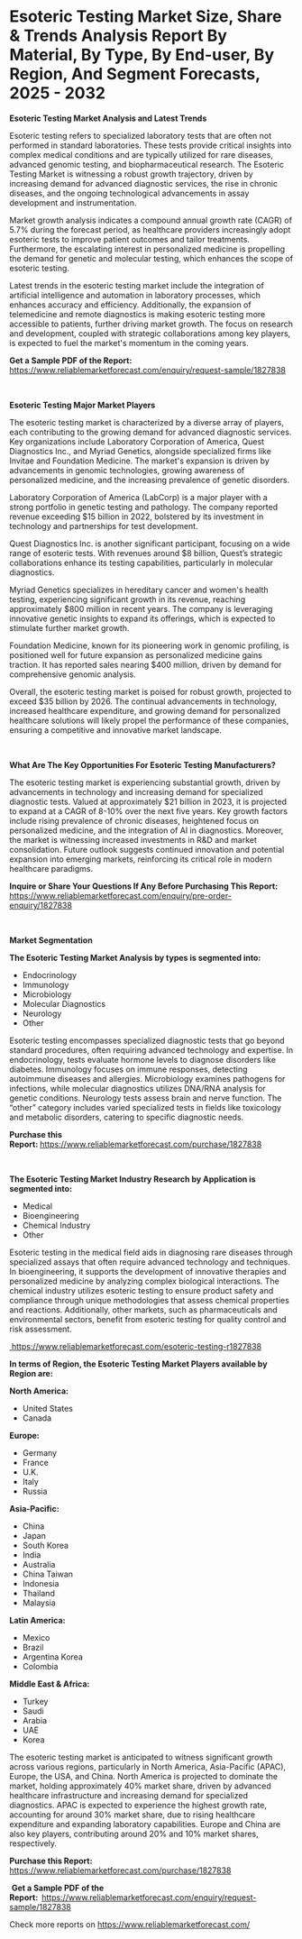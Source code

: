 <p><h1>Esoteric Testing Market Size, Share & Trends Analysis Report By Material, By Type, By End-user, By Region, And Segment Forecasts, 2025 - 2032</h1></p><p><strong>Esoteric Testing Market Analysis and Latest Trends</strong></p>
<p><p>Esoteric testing refers to specialized laboratory tests that are often not performed in standard laboratories. These tests provide critical insights into complex medical conditions and are typically utilized for rare diseases, advanced genomic testing, and biopharmaceutical research. The Esoteric Testing Market is witnessing a robust growth trajectory, driven by increasing demand for advanced diagnostic services, the rise in chronic diseases, and the ongoing technological advancements in assay development and instrumentation.</p><p>Market growth analysis indicates a compound annual growth rate (CAGR) of 5.7% during the forecast period, as healthcare providers increasingly adopt esoteric tests to improve patient outcomes and tailor treatments. Furthermore, the escalating interest in personalized medicine is propelling the demand for genetic and molecular testing, which enhances the scope of esoteric testing. </p><p>Latest trends in the esoteric testing market include the integration of artificial intelligence and automation in laboratory processes, which enhances accuracy and efficiency. Additionally, the expansion of telemedicine and remote diagnostics is making esoteric testing more accessible to patients, further driving market growth. The focus on research and development, coupled with strategic collaborations among key players, is expected to fuel the market's momentum in the coming years.</p></p>
<p><strong>Get a Sample PDF of the Report:&nbsp;</strong> <a href="https://www.reliablemarketforecast.com/enquiry/request-sample/1827838?utm_campaign=2301&utm_medium=2&utm_source=Github&utm_content=ia&utm_term=03032025&utm_id=esoteric-testing">https://www.reliablemarketforecast.com/enquiry/request-sample/1827838</a></p>
<p>&nbsp;</p>
<p><strong>Esoteric Testing Major Market Players</strong></p>
<p><p>The esoteric testing market is characterized by a diverse array of players, each contributing to the growing demand for advanced diagnostic services. Key organizations include Laboratory Corporation of America, Quest Diagnostics Inc., and Myriad Genetics, alongside specialized firms like Invitae and Foundation Medicine. The market's expansion is driven by advancements in genomic technologies, growing awareness of personalized medicine, and the increasing prevalence of genetic disorders.</p><p>Laboratory Corporation of America (LabCorp) is a major player with a strong portfolio in genetic testing and pathology. The company reported revenue exceeding $15 billion in 2022, bolstered by its investment in technology and partnerships for test development.</p><p>Quest Diagnostics Inc. is another significant participant, focusing on a wide range of esoteric tests. With revenues around $8 billion, Quest’s strategic collaborations enhance its testing capabilities, particularly in molecular diagnostics.</p><p>Myriad Genetics specializes in hereditary cancer and women's health testing, experiencing significant growth in its revenue, reaching approximately $800 million in recent years. The company is leveraging innovative genetic insights to expand its offerings, which is expected to stimulate further market growth.</p><p>Foundation Medicine, known for its pioneering work in genomic profiling, is positioned well for future expansion as personalized medicine gains traction. It has reported sales nearing $400 million, driven by demand for comprehensive genomic analysis.</p><p>Overall, the esoteric testing market is poised for robust growth, projected to exceed $35 billion by 2026. The continual advancements in technology, increased healthcare expenditure, and growing demand for personalized healthcare solutions will likely propel the performance of these companies, ensuring a competitive and innovative market landscape.</p></p>
<p>&nbsp;</p>
<p><strong>What Are The Key Opportunities For Esoteric Testing Manufacturers?</strong></p>
<p><p>The esoteric testing market is experiencing substantial growth, driven by advancements in technology and increasing demand for specialized diagnostic tests. Valued at approximately $21 billion in 2023, it is projected to expand at a CAGR of 8-10% over the next five years. Key growth factors include rising prevalence of chronic diseases, heightened focus on personalized medicine, and the integration of AI in diagnostics. Moreover, the market is witnessing increased investments in R&D and market consolidation. Future outlook suggests continued innovation and potential expansion into emerging markets, reinforcing its critical role in modern healthcare paradigms.</p></p>
<p><strong>Inquire or Share Your Questions If Any Before Purchasing This Report:</strong> <a href="https://www.reliablemarketforecast.com/enquiry/pre-order-enquiry/1827838?utm_campaign=2301&utm_medium=2&utm_source=Github&utm_content=ia&utm_term=03032025&utm_id=esoteric-testing">https://www.reliablemarketforecast.com/enquiry/pre-order-enquiry/1827838</a></p>
<p>&nbsp;</p>
<p><strong>Market Segmentation</strong></p>
<p><strong>The Esoteric Testing Market Analysis by types is segmented into:</strong></p>
<p><ul><li>Endocrinology</li><li>Immunology</li><li>Microbiology</li><li>Molecular Diagnostics</li><li>Neurology</li><li>Other</li></ul></p>
<p><p>Esoteric testing encompasses specialized diagnostic tests that go beyond standard procedures, often requiring advanced technology and expertise. In endocrinology, tests evaluate hormone levels to diagnose disorders like diabetes. Immunology focuses on immune responses, detecting autoimmune diseases and allergies. Microbiology examines pathogens for infections, while molecular diagnostics utilizes DNA/RNA analysis for genetic conditions. Neurology tests assess brain and nerve function. The “other” category includes varied specialized tests in fields like toxicology and metabolic disorders, catering to specific diagnostic needs.</p></p>
<p><strong>Purchase this Report:&nbsp;</strong><a href="https://www.reliablemarketforecast.com/purchase/1827838?utm_campaign=2301&utm_medium=2&utm_source=Github&utm_content=ia&utm_term=03032025&utm_id=esoteric-testing">https://www.reliablemarketforecast.com/purchase/1827838</a></p>
<p>&nbsp;</p>
<p><strong>The Esoteric Testing Market Industry Research by Application is segmented into:</strong></p>
<p><ul><li>Medical</li><li>Bioengineering</li><li>Chemical Industry</li><li>Other</li></ul></p>
<p><p>Esoteric testing in the medical field aids in diagnosing rare diseases through specialized assays that often require advanced technology and techniques. In bioengineering, it supports the development of innovative therapies and personalized medicine by analyzing complex biological interactions. The chemical industry utilizes esoteric testing to ensure product safety and compliance through unique methodologies that assess chemical properties and reactions. Additionally, other markets, such as pharmaceuticals and environmental sectors, benefit from esoteric testing for quality control and risk assessment.</p></p>
<p><a href="https://www.reliablemarketforecast.com/esoteric-testing-r1827838?utm_campaign=2301&utm_medium=2&utm_source=Github&utm_content=ia&utm_term=03032025&utm_id=esoteric-testing">&nbsp;https://www.reliablemarketforecast.com/esoteric-testing-r1827838</a></p>
<p><strong>In terms of Region, the Esoteric Testing Market Players available by Region are:</strong></p>
<p>
    <p> <strong> North America: </strong>
        <ul>
            <li>United States</li>
            <li>Canada</li>
        </ul>
        </p> 
    <p> <strong> Europe: </strong>
        <ul>
            <li>Germany</li>
            <li>France</li>
            <li>U.K.</li>
            <li>Italy</li>
            <li>Russia</li>
        </ul>
        </p> 
    <p> <strong> Asia-Pacific: </strong>
        <ul>
            <li>China</li>
            <li>Japan</li>
            <li>South Korea</li>
            <li>India</li>
            <li>Australia</li>
            <li>China Taiwan</li>
            <li>Indonesia</li>
            <li>Thailand</li>
            <li>Malaysia</li>
        </ul>
        </p> 
    <p> <strong> Latin America: </strong>
        <ul>
            <li>Mexico</li>
            <li>Brazil</li>
            <li>Argentina Korea</li>
            <li>Colombia</li>
        </ul>
        </p> 
    <p> <strong> Middle East & Africa: </strong>
        <ul>
            <li>Turkey</li>
            <li>Saudi</li>
            <li>Arabia</li>
            <li>UAE</li>
            <li>Korea</li>
        </ul>
    </p>
    </p>
<p><p>The esoteric testing market is anticipated to witness significant growth across various regions, particularly in North America, Asia-Pacific (APAC), Europe, the USA, and China. North America is projected to dominate the market, holding approximately 40% market share, driven by advanced healthcare infrastructure and increasing demand for specialized diagnostics. APAC is expected to experience the highest growth rate, accounting for around 30% market share, due to rising healthcare expenditure and expanding laboratory capabilities. Europe and China are also key players, contributing around 20% and 10% market shares, respectively.</p></p>
<p><strong>Purchase this Report: </strong><a href="https://www.reliablemarketforecast.com/purchase/1827838?utm_campaign=2301&utm_medium=2&utm_source=Github&utm_content=ia&utm_term=03032025&utm_id=esoteric-testing">https://www.reliablemarketforecast.com/purchase/1827838</a></p>
<p>&nbsp;<strong>Get a Sample PDF of the Report:&nbsp;&nbsp;</strong><a href="https://www.reliablemarketforecast.com/enquiry/request-sample/1827838?utm_campaign=2301&utm_medium=2&utm_source=Github&utm_content=ia&utm_term=03032025&utm_id=esoteric-testing">https://www.reliablemarketforecast.com/enquiry/request-sample/1827838</a></p>
<p><strong></strong></p>
<p>Check more reports on <a href="https://www.reliablemarketforecast.com/?utm_campaign=2301&utm_medium=2&utm_source=Github&utm_content=ia&utm_term=03032025&utm_id=esoteric-testing">https://www.reliablemarketforecast.com/</a></p>